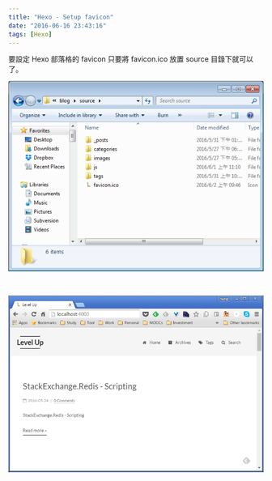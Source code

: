 ```yaml
---
title: "Hexo - Setup favicon"
date: "2016-06-16 23:43:16"
tags: [Hexo]
---
```



要設定 Hexo 部落格的 favicon 只要將 favicon.ico 放置 source 目錄下就可以了。  

<!-- More -->

![1.png](1.png)

<br/>



![2.png](2.png)

<br/>
